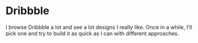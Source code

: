 Dribbble
========

I browse Dribbble a lot and see a lot designs I really like. Once in a while,
I'll pick one and try to build it as quick as I can with different approaches.
